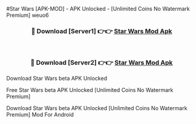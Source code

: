 #Star Wars [APK-MOD] - APK Unlocked - [Unlimited Coins No Watermark Premium] weuo6



<div align="center">

<h3>🔴 Download [Server1] 👉👉 <a href="https://momento.my/?title=Star_Wars">Star Wars Mod Apk</a></h3><br>

<h3>🔴 Download [Server2] 👉👉 <a href="https://momento.my/?title=Star_Wars">Star Wars Mod Apk</a></h3>
</div>



Download Star Wars beta APK Unlocked

Free Star Wars beta APK Unlocked [Unlimited Coins No Watermark Premium]

Download Star Wars beta APK Unlocked [Unlimited Coins No Watermark Premium] Mod For Android
